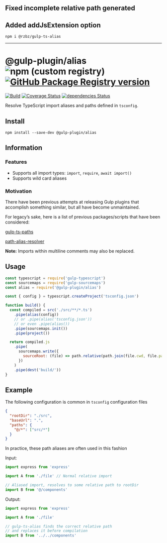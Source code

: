 ## Fixed incomplete relative path generated
## Added addJsExtension option

```
npm i @rzbz/gulp-ts-alias
```

---

# @gulp-plugin/alias ![npm (custom registry)](https://img.shields.io/npm/v/@gulp-plugin/alias?logo=npm) [![GitHub Package Registry version](https://img.shields.io/github/release/gulp-plugin/alias.svg?label=gpr&logo=github)](https://github.com/gulp-plugin/alias/packages/896973)

[![Build](https://github.com/dhkatz/gulp-ts-alias/actions/workflows/node.js.yml/badge.svg)](https://github.com/dhkatz/gulp-ts-alias/actions/workflows/node.js.yml)
[![Coverage Status](https://coveralls.io/repos/github/dhkatz/gulp-ts-alias/badge.svg?branch=master)](https://coveralls.io/github/dhkatz/gulp-ts-alias?branch=master) [![dependencies Status](https://david-dm.org/gulp-plugin/alias/status.svg)](https://david-dm.org/gulp-plugin/alias)

Resolve TypeScript import aliases and paths defined in `tsconfig`.

## Install

`npm install --save-dev @gulp-plugin/alias`

## Information

### Features

- Supports all import types: `import`, `require`, `await import()`
- Supports wild card aliases

### Motivation

There have been previous attempts at releasing Gulp plugins that accomplish something similar, but all have become unmaintained.

For legacy’s sake, here is a list of previous packages/scripts that have been considered:

[gulp-ts-paths](https://www.npmjs.com/package/gulp-ts-paths)

[path-alias-resolver](https://gist.github.com/azarus/f369ee2ab0283ba0793b0ccf0e9ec590)

**Note:** Imports within multiline comments may also be replaced.

## Usage

```javascript
const typescript = require('gulp-typescript')
const sourcemaps = require('gulp-sourcemaps')
const alias = require('@gulp-plugin/alias')

const { config } = typescript.createProject('tsconfig.json')

function build() {
  const compiled = src('./src/**/*.ts')
    .pipe(alias(config))
    // or .pipe(alias('tsconfig.json'))
    // or even .pipe(alias())
    .pipe(sourcemaps.init())
    .pipe(project())

  return compiled.js
    .pipe(
      sourcemaps.write({
        sourceRoot: (file) => path.relative(path.join(file.cwd, file.path), file.base),
      })
    )
    .pipe(dest('build/'))
}
```

## Example

The following configuration is common in `tsconfig` configuration files

```json
{
  "rootDir": "./src",
  "baseUrl": ".",
  "paths": {
    "@/*": ["src/*"]
  }
}
```

In practice, these path aliases are often used in this fashion

Input:

```typescript
import express from 'express'

import A from './file' // Normal relative import

// Aliased import, resolves to some relative path to rootDir
import B from '@/components'
```

Output:

```typescript
import express from 'express'

import A from './file'

// gulp-ts-alias finds the correct relative path
// and replaces it before compilation
import B from '../../components'
```
